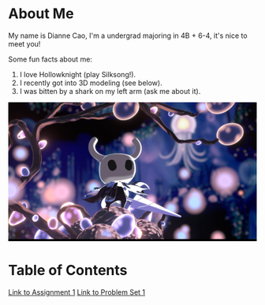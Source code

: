 
# About Me
My name is Dianne Cao, I'm a undergrad majoring in 4B + 6-4, it's nice to meet you!

Some fun facts about me:
1. I love Hollowknight (play Silksong!).
2. I recently got into 3D modeling (see below).
3. I was bitten by a shark on my left arm (ask me about it).

![picture of a 3D model I made](/3dmodel.jpg)


# Table of Contents
[Link to Assignment 1](assignments/assignment1.md)
[Link to Problem Set 1](assignments/problemset1.md)
